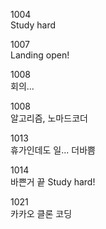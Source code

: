 1004  
Study hard

1007  
Landing open!

1008  
회의...

1008  
알고리즘, 노마드코더

1013  
휴가인데도 일... 더바쁨

1014  
바쁜거 끝 Study hard!

1021  
카카오 클론 코딩
